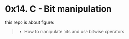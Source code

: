 # 0x14. C - Bit manipulation

this repo is about figure:

> - How to manipulate bits and use bitwise operators
